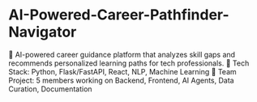 # AI-Powered-Career-Pathfinder-Navigator
🚀 AI-powered career guidance platform that analyzes skill gaps and recommends personalized learning paths for tech professionals.  🔧 Tech Stack: Python, Flask/FastAPI, React, NLP, Machine Learning 👥 Team Project: 5 members working on Backend, Frontend, AI Agents, Data Curation, Documentation
